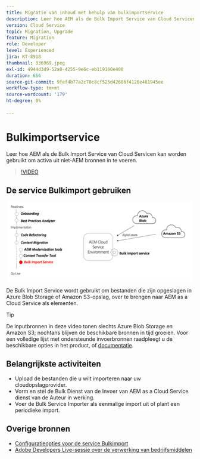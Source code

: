 ```yaml
---
title: Migratie van inhoud met behulp van bulkimportservice
description: Leer hoe AEM als de Bulk Import Service van Cloud Servicen kan worden gebruikt om activa uit niet-AEM bronnen in te voeren.
version: Cloud Service
topic: Migration, Upgrade
feature: Migration
role: Developer
level: Experienced
jira: KT-8918
thumbnail: 336969.jpeg
exl-id: 4944d3d9-52a0-4255-9e6c-eb119160e400
duration: 656
source-git-commit: 9fef4b77a2c70c8cf525d42686f4120e481945ee
workflow-type: tm+mt
source-wordcount: '179'
ht-degree: 0%

---
```


# Bulkimportservice

Leer hoe AEM als de Bulk Import Service van Cloud Servicen kan worden gebruikt om activa uit niet-AEM bronnen in te voeren.



>[!VIDEO](https://video.tv.adobe.com/v/336969?quality=12&learn=on)

## De service Bulkimport gebruiken

![Levenscyclus van service voor bulkimport](../assets/bulk-import-service.png)

De Bulk Import Service wordt gebruikt om bestanden die zijn opgeslagen in Azure Blob Storage of Amazon S3-opslag, over te brengen naar AEM as a Cloud Service als elementen.

>[!TIP]
>
> De inputbronnen in deze video tonen slechts Azure Blob Storage en Amazon S3; nochtans blijven de beschikbare bronnen in tijd groeien. Voor een volledige lijst met ondersteunde invoerbronnen raadpleegt u de beschikbare opties in het product, of [documentatie](https://experienceleague.adobe.com/docs/experience-manager-cloud-service/content/assets/manage/add-assets.html#bulk-upload).

## Belangrijkste activiteiten

+ Upload de bestanden die u wilt importeren naar uw cloudopslagprovider.
+ Vorm en stel de Bulk Dienst van de Invoer van AEM as a Cloud Service dienst van de Auteur in werking.
+ Voer de Bulk Service Importer als eenmalige import uit of plant een periodieke import.

## Overige bronnen

+ [Configuratieopties voor de service Bulkimport](https://experienceleague.adobe.com/docs/experience-manager-cloud-service/content/assets/manage/add-assets.html#configure-bulk-ingestor-tool)
+ [Adobe Developers Live-sessie over de verwerking van bedrijfsmiddelen](https://experienceleague.adobe.com/docs/adobe-developers-live-events/events/2021/feb2021/asset-bulk-ingestion.html)

